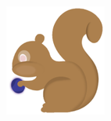 <!--<h1>👋</h1>!-->
<img align="right" src="Image/Squrriel.png" width="200" height="220">
<!--<h4>My name is Watcharapol Treesatthayasakul<br> Study at Computer Science KMUTT</h4>!-->
<!--
<p>Social
  <li>
    <a href="https://www.facebook.com/watcharapol.treesatthayasakul.96"> Facebook </a>
  </li>
  <li>
    <a href="https://www.instagram.com/o.wt28_/"> Intragram </a>
  </li>
</p>
!-->
